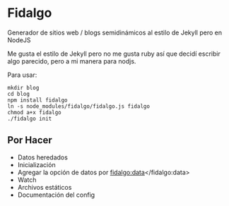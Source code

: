 Fidalgo
=======

Generador de sitios web / blogs semidinámicos al estilo de Jekyll pero en NodeJS


Me gusta el estilo de Jekyll pero no me gusta ruby así que decidí escribir algo parecido, pero a mi manera para nodjs.


Para usar: 

```
mkdir blog
cd blog
npm install fidalgo
ln -s node_modules/fidalgo/fidalgo.js fidalgo
chmod a+x fidalgo
./fidalgo init
```


## Por Hacer

 * Datos heredados
 * Inicialización
 * Agregar la opción de datos por <fidalgo:data></fidalgo:data>
 * Watch
 * Archivos estáticos
 * Documentación del config
